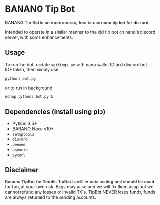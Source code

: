 # BANANO Tip Bot

BANANO Tip Bot is an open source, free to use nano tip bot for discord.

Intended to operate in a similar manner to the old tip bot on nano's discord server, with some enhancements.

## Usage

To run the bot, update `settings.py` with nano wallet ID and discord bot ID+Token, then simply use:

```
python3 bot.py
```

or to run in background

```
nohup python3 bot.py &
```

## Dependencies (install using pip)

- Python 3.5+
- BANANO Node v10+
- `setuptools`
- `discord`
- `peewee`
- `asyncio`
- `pycurl`

## Disclaimer

Banano TipBot for Reddit.
TipBot is still in beta testing and should be used for fun, at your own risk. Bugs may arise and we will fix them asap but we cannot refund any losses or invalid TX's. TipBot NEVER loses funds, funds are always returned to the sending accounts.
